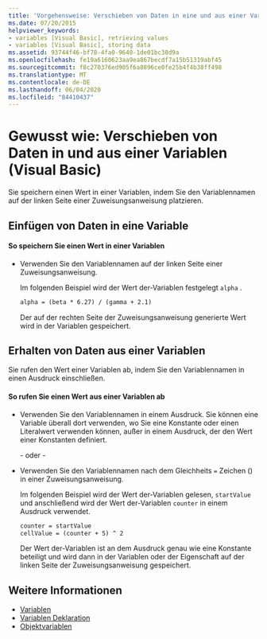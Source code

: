 ```yaml
---
title: 'Vorgehensweise: Verschieben von Daten in eine und aus einer Variablen'
ms.date: 07/20/2015
helpviewer_keywords:
- variables [Visual Basic], retrieving values
- variables [Visual Basic], storing data
ms.assetid: 93744f46-bf78-4fa0-9640-1de01bc38d9a
ms.openlocfilehash: fe19a6160623aa9ea867becdf7a15b51319abf45
ms.sourcegitcommit: f8c270376ed905f6a8896ce0fe25b4f4b38ff498
ms.translationtype: MT
ms.contentlocale: de-DE
ms.lasthandoff: 06/04/2020
ms.locfileid: "84410437"
---
```

# <a name="how-to-move-data-into-and-out-of-a-variable-visual-basic"></a>Gewusst wie: Verschieben von Daten in und aus einer Variablen (Visual Basic)

Sie speichern einen Wert in einer Variablen, indem Sie den Variablennamen auf der linken Seite einer Zuweisungsanweisung platzieren.

## <a name="putting-data-in-a-variable"></a>Einfügen von Daten in eine Variable

#### <a name="to-store-a-value-in-a-variable"></a>So speichern Sie einen Wert in einer Variablen

- Verwenden Sie den Variablennamen auf der linken Seite einer Zuweisungsanweisung.

    Im folgenden Beispiel wird der Wert der-Variablen festgelegt `alpha` .

    ```vb
    alpha = (beta * 6.27) / (gamma + 2.1)
    ```

    Der auf der rechten Seite der Zuweisungsanweisung generierte Wert wird in der Variablen gespeichert.

## <a name="getting-data-from-a-variable"></a>Erhalten von Daten aus einer Variablen

Sie rufen den Wert einer Variablen ab, indem Sie den Variablennamen in einen Ausdruck einschließen.

#### <a name="to-retrieve-a-value-from-a-variable"></a>So rufen Sie einen Wert aus einer Variablen ab

- Verwenden Sie den Variablennamen in einem Ausdruck. Sie können eine Variable überall dort verwenden, wo Sie eine Konstante oder einen Literalwert verwenden können, außer in einem Ausdruck, der den Wert einer Konstanten definiert.

  \- oder -

- Verwenden Sie den Variablennamen nach dem Gleichheits `=` Zeichen () in einer Zuweisungsanweisung.

  Im folgenden Beispiel wird der Wert der-Variablen gelesen, `startValue` und anschließend wird der Wert der-Variablen `counter` in einem Ausdruck verwendet.

  ```vb
  counter = startValue
  cellValue = (counter + 5) ^ 2
  ```

  Der Wert der-Variablen ist an dem Ausdruck genau wie eine Konstante beteiligt und wird dann in der Variablen oder der Eigenschaft auf der linken Seite der Zuweisungsanweisung gespeichert.

## <a name="see-also"></a>Weitere Informationen

- [Variablen](index.md)
- [Variablen Deklaration](variable-declaration.md)
- [Objektvariablen](object-variables.md)
